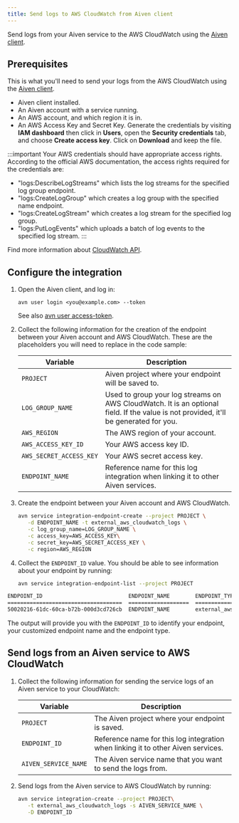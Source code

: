 ```yaml
---
title: Send logs to AWS CloudWatch from Aiven client
---
```


Send logs from your Aiven service to the AWS CloudWatch using the [Aiven client](/docs/tools/cli).

## Prerequisites

This is what you\'ll need to send your logs from the AWS CloudWatch
using the [Aiven client](/docs/tools/cli).

-   Aiven client installed.
-   An Aiven account with a service running.
-   An AWS account, and which region it is in.
-   An AWS Access Key and Secret Key. Generate the credentials by
    visiting **IAM dashboard** then click in **Users**, open the
    **Security credentials** tab, and choose **Create access key**.
    Click on **Download** and keep the file.

:::important
Your AWS credentials should have appropriate access rights. According to
the official AWS documentation, the access rights required for the
credentials are:

-   \"logs:DescribeLogStreams\" which lists the log streams for the
    specified log group endpoint.
-   \"logs:CreateLogGroup\" which creates a log group with the specified
    name endpoint.
-   \"logs:CreateLogStream\" which creates a log stream for the
    specified log group.
-   \"logs:PutLogEvents\" which uploads a batch of log events to the
    specified log stream.
:::

Find more information about [CloudWatch
API](https://docs.aws.amazon.com/AmazonCloudWatchLogs/latest/APIReference/API_Operations.html).

## Configure the integration

1.  Open the Aiven client, and log in:

    ```
    avn user login <you@example.com> --token
    ```

    See also [avn user access-token](/docs/tools/cli/user/user-access-token).

1.  Collect the following information for the creation of the endpoint
    between your Aiven account and AWS CloudWatch. These are the
    placeholders you will need to replace in the code sample:

    | Variable                | Description                                                                                                                          |
    | ----------------------- | ------------------------------------------------------------------------------------------------------------------------------------ |
    | `PROJECT`               | Aiven project where your endpoint will be saved to.                                                                                  |
    | `LOG_GROUP_NAME`        | Used to group your log streams on AWS CloudWatch. It is an optional field. If the value is not provided, it'll be generated for you. |
    | `AWS_REGION`            | The AWS region of your account.                                                                                                      |
    | `AWS_ACCESS_KEY_ID`     | Your AWS access key ID.                                                                                                              |
    | `AWS_SECRET_ACCESS_KEY` | Your AWS secret access key.                                                                                                          |
    | `ENDPOINT_NAME`         | Reference name for this log integration when linking it to other Aiven services.                                                     |


1.  Create the endpoint between your Aiven account and AWS CloudWatch.

    ```bash
    avn service integration-endpoint-create --project PROJECT \
       -d ENDPOINT_NAME -t external_aws_cloudwatch_logs \
       -c log_group_name=LOG_GROUP_NAME \
       -c access_key=AWS_ACCESS_KEY\
       -c secret_key=AWS_SECRET_ACCESS_KEY \
       -c region=AWS_REGION
    ```

1.  Collect the `ENDPOINT_ID` value. You should be able to see
    information about your endpoint by running:

    ```bash
    avn service integration-endpoint-list --project PROJECT
    ```


```bash title="Output example"
ENDPOINT_ID                           ENDPOINT_NAME        ENDPOINT_TYPE
====================================  ===================  ===============================
50020216-61dc-60ca-b72b-000d3cd726cb  ENDPOINT_NAME        external_aws_cloudwatch_logs
```

The output will provide you with the `ENDPOINT_ID` to identify your
endpoint, your customized endpoint name and the endpoint type.

## Send logs from an Aiven service to AWS CloudWatch

1.  Collect the following information for sending the service logs of an
    Aiven service to your CloudWatch:

    | Variable             | Description                                                                      |
    | -------------------- | -------------------------------------------------------------------------------- |
    | `PROJECT`            | The Aiven project where your endpoint is saved.                                  |
    | `ENDPOINT_ID`        | Reference name for this log integration when linking it to other Aiven services. |
    | `AIVEN_SERVICE_NAME` | The Aiven service name that you want to send the logs from.                      |


1.  Send logs from the Aiven service to AWS CloudWatch by running:

    ```bash
    avn service integration-create --project PROJECT\
       -t external_aws_cloudwatch_logs -s AIVEN_SERVICE_NAME \
       -D ENDPOINT_ID
    ```
